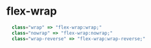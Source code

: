 # flex-wrap
```js
  class="wrap" => "flex-wrap:wrap;"
  class="nowrap" => "flex-wrap:nowrap;"
  class="wrap-reverse" => "flex-wrap:wrap-reverse;"
  ```